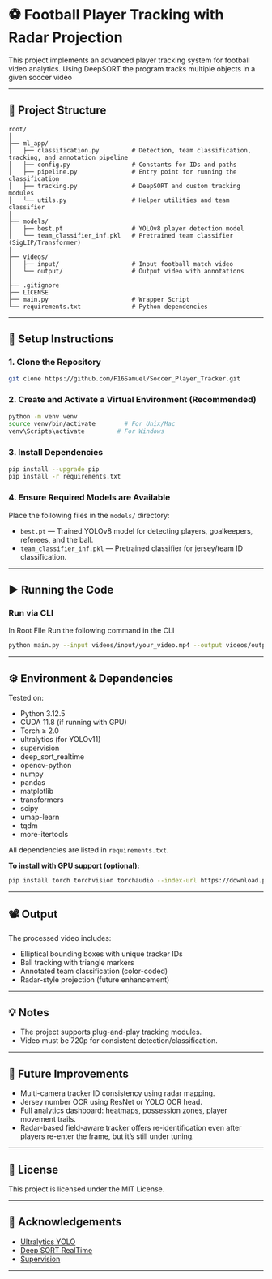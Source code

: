
# ⚽ Football Player Tracking with Radar Projection

This project implements an advanced player tracking system for football video analytics. Using DeepSORT the program tracks multiple objects in a given soccer video

---

## 📁 Project Structure

```
root/
│
├── ml_app/
│   ├── classification.py         # Detection, team classification, tracking, and annotation pipeline
│   ├── config.py                 # Constants for IDs and paths
│   ├── pipeline.py               # Entry point for running the classification
│   ├── tracking.py               # DeepSORT and custom tracking modules
│   └── utils.py                  # Helper utilities and team classifier
│
├── models/
│   ├── best.pt                   # YOLOv8 player detection model
│   └── team_classifier_inf.pkl   # Pretrained team classifier (SigLIP/Transformer)
│
├── videos/
│   ├── input/                    # Input football match video
│   └── output/                   # Output video with annotations
│
├── .gitignore
├── LICENSE
├── main.py                       # Wrapper Script
└── requirements.txt              # Python dependencies
```

---

## 🔧 Setup Instructions

### 1. Clone the Repository

```bash
git clone https://github.com/F16Samuel/Soccer_Player_Tracker.git
```

### 2. Create and Activate a Virtual Environment (Recommended)

```bash
python -m venv venv
source venv/bin/activate        # For Unix/Mac
venv\Scripts\activate         # For Windows
```

### 3. Install Dependencies

```bash
pip install --upgrade pip
pip install -r requirements.txt
```

### 4. Ensure Required Models are Available

Place the following files in the `models/` directory:
- `best.pt` — Trained YOLOv8 model for detecting players, goalkeepers, referees, and the ball.
- `team_classifier_inf.pkl` — Pretrained classifier for jersey/team ID classification.

---

## ▶️ Running the Code

### Run via CLI

In Root FIle Run the following command in the CLI

```bash
python main.py --input videos/input/your_video.mp4 --output videos/output/your_video_out.mp4
```

---

## ⚙️ Environment & Dependencies

Tested on:
- Python 3.12.5
- CUDA 11.8 (if running with GPU)
- Torch ≥ 2.0
- ultralytics (for YOLOv11)
- supervision
- deep_sort_realtime
- opencv-python
- numpy
- pandas
- matplotlib
- transformers
- scipy
- umap-learn
- tqdm
- more-itertools

All dependencies are listed in `requirements.txt`.

**To install with GPU support (optional):**
```bash
pip install torch torchvision torchaudio --index-url https://download.pytorch.org/whl/cu118
```

---

## 📽️ Output

The processed video includes:
- Elliptical bounding boxes with unique tracker IDs
- Ball tracking with triangle markers
- Annotated team classification (color-coded)
- Radar-style projection (future enhancement)

---

## 💡 Notes

- The project supports plug-and-play tracking modules.
- Video must be 720p for consistent detection/classification.

---

## 📌 Future Improvements

- Multi-camera tracker ID consistency using radar mapping.
- Jersey number OCR using ResNet or YOLO OCR head.
- Full analytics dashboard: heatmaps, possession zones, player movement trails.
- Radar-based field-aware tracker offers re-identification even after players re-enter the frame, but it’s still under tuning.

---

## 📜 License

This project is licensed under the MIT License.

---

## 🙌 Acknowledgements

- [Ultralytics YOLO](https://github.com/ultralytics/ultralytics)
- [Deep SORT RealTime](https://github.com/levan92/deep_sort_realtime)
- [Supervision](https://github.com/roboflow/supervision)

---
